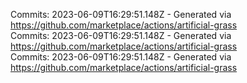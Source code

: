 Commits: 2023-06-09T16:29:51.148Z - Generated via https://github.com/marketplace/actions/artificial-grass
<br>
Commits: 2023-06-09T16:29:51.148Z - Generated via https://github.com/marketplace/actions/artificial-grass
<br>
Commits: 2023-06-09T16:29:51.148Z - Generated via https://github.com/marketplace/actions/artificial-grass
<br>
